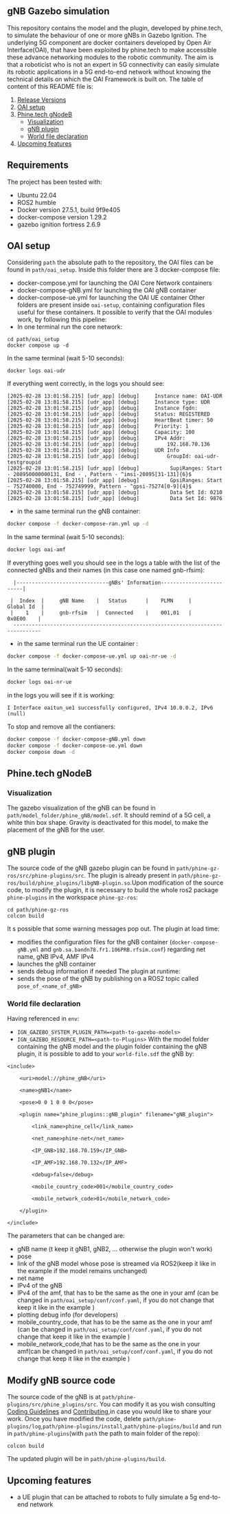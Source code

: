 ##  gNB Gazebo simulation 
This repository contains the model and the plugin, developed by phine.tech, to simulate the behaviour of one or more gNBs in Gazebo Ignition. The underlying 5G component are docker containers developed by Open Air Interface(OAI), that have been exploited by phine.tech to make accessible these advance networking modules to the robotic community. The aim is that a roboticist who is not an expert in 5G connectivity can easily simulate its robotic applications in a 5G end-to-end network without knowing the technical details on which the OAI Framework is built on.
The table of content of this README file is:
1. [Release Versions](#release-versions)
2. [OAI setup](#oai-setup)
3. [Phine.tech gNodeB](#phine.tech-gnodeb)
	- [Visualization](#visualization)
	- [gNB plugin](#gnb-plugin)
	- [World file declaration](#world-file-declaration)
4. [Upcoming features](#upcoming-features)
## Requirements
The project has been tested with:
- Ubuntu 22.04
- ROS2 humble
- Docker version 27.5.1, build 9f9e405
- docker-compose version 1.29.2
- gazebo ignition fortress 2.6.9
## OAI setup
Considering `path` the absolute path to the repository, the OAI files can be found in `path/oai_setup`. Inside this folder there are 3 docker-compose file:
- docker-compose.yml for launching the OAI Core Network containers
- docker-compose-gNB.yml for launching the OAI gNB container
- docker-compose-ue.yml for launching the OAI UE container
Other folders are present inside `oai-setup`, containing configuration files useful for these containers. It possible to verify that the OAI modules work, by following this pipeline:
 - In one terminal run the core network:
```
cd path/oai_setup
docker compose up -d

```
In the same terminal (wait 5-10 seconds):
```
docker logs oai-udr
```
If everything went correctly, in the logs you should see:
```
[2025-02-28 13:01:58.215] [udr_app] [debug]     Instance name: OAI-UDR
[2025-02-28 13:01:58.215] [udr_app] [debug]     Instance type: UDR
[2025-02-28 13:01:58.215] [udr_app] [debug]     Instance fqdn: 
[2025-02-28 13:01:58.215] [udr_app] [debug]     Status: REGISTERED
[2025-02-28 13:01:58.215] [udr_app] [debug]     HeartBeat timer: 50
[2025-02-28 13:01:58.215] [udr_app] [debug]     Priority: 1
[2025-02-28 13:01:58.215] [udr_app] [debug]     Capacity: 100
[2025-02-28 13:01:58.215] [udr_app] [debug]     IPv4 Addr:
[2025-02-28 13:01:58.215] [udr_app] [debug]         192.168.70.136
[2025-02-28 13:01:58.215] [udr_app] [debug] 	UDR Info
[2025-02-28 13:01:58.215] [udr_app] [debug] 		GroupId: oai-udr-testgroupid
[2025-02-28 13:01:58.215] [udr_app] [debug] 		 SupiRanges: Start - 208950000000131, End - , Pattern - ^imsi-20895[31-131]{6}$
[2025-02-28 13:01:58.215] [udr_app] [debug] 		 GpsiRanges: Start - 752740000, End - 752749999, Pattern - ^gpsi-75274[0-9]{4}$
[2025-02-28 13:01:58.215] [udr_app] [debug] 		 Data Set Id: 0210
[2025-02-28 13:01:58.215] [udr_app] [debug] 		 Data Set Id: 9876

```

- in the same terminal run the gNB container:
```bash
docker compose -f docker-compose-ran.yml up -d
```
In the same terminal (wait 5-10 seconds):
```bash
docker logs oai-amf
```
If everything goes well you should see in the logs a table with the list of the connected gNBs and their names (in this case one named gnb-rfsim):
```
  |------------------------------gNBs' Information-------------------------|
  
 |  Index  |     gNB Name    |   Status      |    PLMN     |     Global Id  |                                                            
 |    1    |     gnb-rfsim   |  Connected    |    001,01   |      0x0E00    |                                                                     
  -------------------------------------------------------------------------------
```
- in the same terminal run the UE container :
```bash
docker compose -f docker-compose-ue.yml up oai-nr-ue -d
```
In the same terminal(wait 5-10 seconds):
```bash
docker logs oai-nr-ue
```
in the logs you will see  if it is working:
```
I Interface oaitun_ue1 successfully configured, IPv4 10.0.0.2, IPv6 (null)
```
To stop and remove all the contianers:
```bash
docker compose -f docker-compose-gNB.yml down
docker compose -f docker-compose-ue.yml down
docker compose down -d

```
## Phine.tech gNodeB
### Visualization
The gazebo visualization of the gNB can be found in `path/model_folder/phine_gNB/model.sdf`. It should remind of a 5G cell, a white thin box shape. Gravity is deactivated for this model, to make the placement of the gNB for the user.
## gNB plugin
The source code of the gNB gazebo plugin can be found in `path/phine-gz-ros/src/phine-plugins/src`. The plugin is already present in  `path/phine-gz-ros/build/phine_plugins/libgNB-plugin.so`.Upon modification of the source code, to modify the plugin, it is necessary to build the whole ros2 package `phine-plugins` in the workspace `phine-gz-ros`:
```
cd path/phine-gz-ros
colcon build
```
It s possible that some warning messages pop out.
The plugin at load time:
- modifies the configuration files for the gNB container (`docker-compose-gNB.yml` and `gnb.sa.bandn78.fr1.106PRB.rfsim.conf`) regarding net name, gNB IPv4, AMF IPv4 
- launches the gNB container
- sends debug information if needed
The plugin at runtime:
- sends the pose of the gNB by publishing on a ROS2 topic called `pose_of_<name_of_gNB>`
### World file declaration
Having referenced in `env`:
- `IGN_GAZEBO_SYSTEM_PLUGIN_PATH=<path-to-gazebo-models>`
- `IGN_GAZEBO_RESOURCE_PATH=<path-to-Plugins>`
With the model folder containing the gNB model and the plugin folder containing the gNB plugin, it is possible to add to your `world-file.sdf` the gNB by:
```
<include>

	<uri>model://phine_gNB</uri>
	
	<name>gNB1</name>
	
	<pose>0 0 1 0 0 0</pose>
	
	<plugin name="phine_plugins::gNB_plugin" filename="gNB_plugin">
	
		<link_name>phine_cell</link_name>
		
		<net_name>phine-net</net_name>
		
		<IP_GNB>192.168.70.159</IP_GNB>
		
		<IP_AMF>192.168.70.132</IP_AMF>
		
		<debug>false</debug>
		
		<mobile_country_code>001</mobile_country_code>
		
		<mobile_network_code>01</mobile_network_code>
	
	</plugin>

</include>
```
The parameters that can be changed are:
- gNB name (t keep it gNB1, gNB2, ... otherwise the plugin won't work)
- pose
- link of the gNB model whose pose is streamed via ROS2(keep it like in the example if the model remains unchanged)
- net name 
- IPv4 of the gNB
- IPv4 of the amf, that has to be the same as the one in your amf (can be changed in `path/oai_setup/conf/conf.yaml`, if you do not change that keep it like in the example ) 
- plotting debug info (for developers)
- mobile_country_code, that has to be the same as the one in your amf (can be changed in `path/oai_setup/conf/conf.yaml`, if you do not change that keep it like in the example )
- mobile_network_code,that has to be the same as the one in your amf(can be changed in `path/oai_setup/conf/conf.yaml`, if you do not change that keep it like in the example )
## Modify gNB source code
The source code of the gNB is at `path/phine-plugins/src/phine_plugins/src`. You can modify it as you wish consulting [Coding Guidelines](https://github.com/phinetech/RoboSim5G/blob/develop/CODE_OF_CONDUCT.md) and [Contributing](https://github.com/phinetech/RoboSim5G/blob/develop/CONTRIBUTING.md),in case you would like to share your work. Once you have modified the code, delete `path/phine-plugins/log`,`path/phine-plugins/install`,`path/phine-plugins/build` and run in `path/phine-plugins`(with `path` the path to main folder of the repo):
```
colcon build

```
The updated plugin will be in `path/phine-plugins/build`.
## Upcoming features
- a UE plugin that can be attached to robots to fully simulate a 5g end-to-end network
